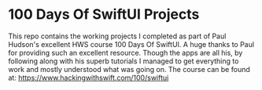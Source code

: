 # 100 Days Of SwiftUI Projects
This repo contains the working projects I completed as part of Paul Hudson's excellent HWS course 100 Days Of SwiftUI.
A huge thanks to Paul for providing such an excellent resource. Though the apps are all his, by following along with his superb tutorials I managed to get everything to work and mostly understood what was going on.
The course can be found at:
https://www.hackingwithswift.com/100/swiftui
